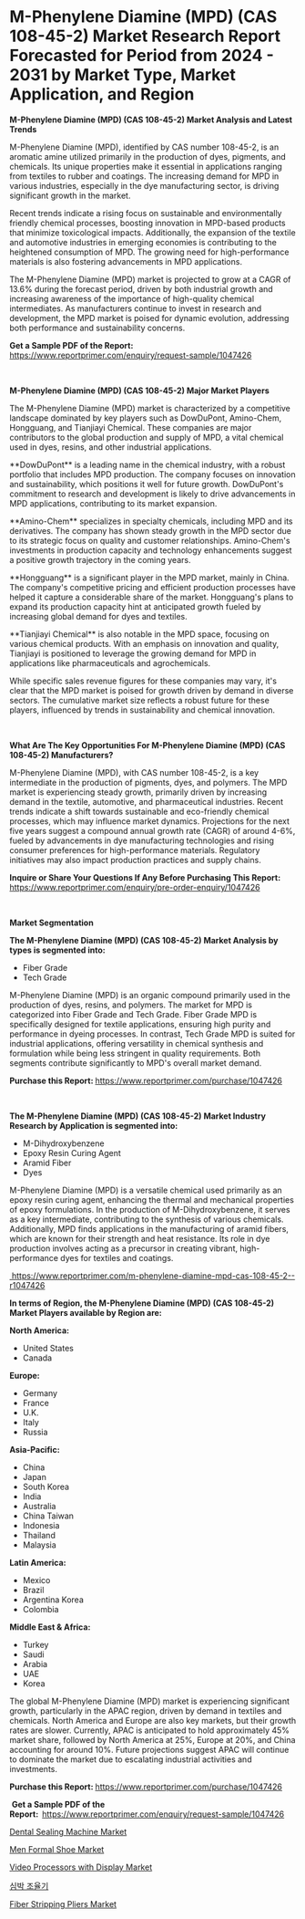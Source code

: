 <p><h1>M-Phenylene Diamine (MPD) (CAS 108-45-2) Market Research Report Forecasted for Period from 2024 -  2031 by Market Type, Market Application, and Region</h1></p><p><strong>M-Phenylene Diamine (MPD) (CAS 108-45-2) Market Analysis and Latest Trends</strong></p>
<p><p>M-Phenylene Diamine (MPD), identified by CAS number 108-45-2, is an aromatic amine utilized primarily in the production of dyes, pigments, and chemicals. Its unique properties make it essential in applications ranging from textiles to rubber and coatings. The increasing demand for MPD in various industries, especially in the dye manufacturing sector, is driving significant growth in the market.</p><p>Recent trends indicate a rising focus on sustainable and environmentally friendly chemical processes, boosting innovation in MPD-based products that minimize toxicological impacts. Additionally, the expansion of the textile and automotive industries in emerging economies is contributing to the heightened consumption of MPD. The growing need for high-performance materials is also fostering advancements in MPD applications.</p><p>The M-Phenylene Diamine (MPD) market is projected to grow at a CAGR of 13.6% during the forecast period, driven by both industrial growth and increasing awareness of the importance of high-quality chemical intermediates. As manufacturers continue to invest in research and development, the MPD market is poised for dynamic evolution, addressing both performance and sustainability concerns.</p></p>
<p><strong>Get a Sample PDF of the Report:&nbsp;</strong> <a href="https://www.reportprimer.com/enquiry/request-sample/1047426">https://www.reportprimer.com/enquiry/request-sample/1047426</a></p>
<p>&nbsp;</p>
<p><strong>M-Phenylene Diamine (MPD) (CAS 108-45-2) Major Market Players</strong></p>
<p><p>The M-Phenylene Diamine (MPD) market is characterized by a competitive landscape dominated by key players such as DowDuPont, Amino-Chem, Hongguang, and Tianjiayi Chemical. These companies are major contributors to the global production and supply of MPD, a vital chemical used in dyes, resins, and other industrial applications.</p><p>**DowDuPont** is a leading name in the chemical industry, with a robust portfolio that includes MPD production. The company focuses on innovation and sustainability, which positions it well for future growth. DowDuPont's commitment to research and development is likely to drive advancements in MPD applications, contributing to its market expansion.</p><p>**Amino-Chem** specializes in specialty chemicals, including MPD and its derivatives. The company has shown steady growth in the MPD sector due to its strategic focus on quality and customer relationships. Amino-Chem's investments in production capacity and technology enhancements suggest a positive growth trajectory in the coming years.</p><p>**Hongguang** is a significant player in the MPD market, mainly in China. The company's competitive pricing and efficient production processes have helped it capture a considerable share of the market. Hongguang's plans to expand its production capacity hint at anticipated growth fueled by increasing global demand for dyes and textiles.</p><p>**Tianjiayi Chemical** is also notable in the MPD space, focusing on various chemical products. With an emphasis on innovation and quality, Tianjiayi is positioned to leverage the growing demand for MPD in applications like pharmaceuticals and agrochemicals.</p><p>While specific sales revenue figures for these companies may vary, it's clear that the MPD market is poised for growth driven by demand in diverse sectors. The cumulative market size reflects a robust future for these players, influenced by trends in sustainability and chemical innovation.</p></p>
<p>&nbsp;</p>
<p><strong>What Are The Key Opportunities For M-Phenylene Diamine (MPD) (CAS 108-45-2) Manufacturers?</strong></p>
<p><p>M-Phenylene Diamine (MPD), with CAS number 108-45-2, is a key intermediate in the production of pigments, dyes, and polymers. The MPD market is experiencing steady growth, primarily driven by increasing demand in the textile, automotive, and pharmaceutical industries. Recent trends indicate a shift towards sustainable and eco-friendly chemical processes, which may influence market dynamics. Projections for the next five years suggest a compound annual growth rate (CAGR) of around 4-6%, fueled by advancements in dye manufacturing technologies and rising consumer preferences for high-performance materials. Regulatory initiatives may also impact production practices and supply chains.</p></p>
<p><strong>Inquire or Share Your Questions If Any Before Purchasing This Report:</strong> <a href="https://www.reportprimer.com/enquiry/pre-order-enquiry/1047426">https://www.reportprimer.com/enquiry/pre-order-enquiry/1047426</a></p>
<p>&nbsp;</p>
<p><strong>Market Segmentation</strong></p>
<p><strong>The M-Phenylene Diamine (MPD) (CAS 108-45-2) Market Analysis by types is segmented into:</strong></p>
<p><ul><li>Fiber Grade</li><li>Tech Grade</li></ul></p>
<p><p>M-Phenylene Diamine (MPD) is an organic compound primarily used in the production of dyes, resins, and polymers. The market for MPD is categorized into Fiber Grade and Tech Grade. Fiber Grade MPD is specifically designed for textile applications, ensuring high purity and performance in dyeing processes. In contrast, Tech Grade MPD is suited for industrial applications, offering versatility in chemical synthesis and formulation while being less stringent in quality requirements. Both segments contribute significantly to MPD's overall market demand.</p></p>
<p><strong>Purchase this Report:&nbsp;</strong><a href="https://www.reportprimer.com/purchase/1047426">https://www.reportprimer.com/purchase/1047426</a></p>
<p>&nbsp;</p>
<p><strong>The M-Phenylene Diamine (MPD) (CAS 108-45-2) Market Industry Research by Application is segmented into:</strong></p>
<p><ul><li>M-Dihydroxybenzene</li><li>Epoxy Resin Curing Agent</li><li>Aramid Fiber</li><li>Dyes</li></ul></p>
<p><p>M-Phenylene Diamine (MPD) is a versatile chemical used primarily as an epoxy resin curing agent, enhancing the thermal and mechanical properties of epoxy formulations. In the production of M-Dihydroxybenzene, it serves as a key intermediate, contributing to the synthesis of various chemicals. Additionally, MPD finds applications in the manufacturing of aramid fibers, which are known for their strength and heat resistance. Its role in dye production involves acting as a precursor in creating vibrant, high-performance dyes for textiles and coatings.</p></p>
<p><a href="https://www.reportprimer.com/m-phenylene-diamine-mpd-cas-108-45-2--r1047426">&nbsp;https://www.reportprimer.com/m-phenylene-diamine-mpd-cas-108-45-2--r1047426</a></p>
<p><strong>In terms of Region, the M-Phenylene Diamine (MPD) (CAS 108-45-2) Market Players available by Region are:</strong></p>
<p>
    <p> <strong> North America: </strong>
        <ul>
            <li>United States</li>
            <li>Canada</li>
        </ul>
        </p> 
    <p> <strong> Europe: </strong>
        <ul>
            <li>Germany</li>
            <li>France</li>
            <li>U.K.</li>
            <li>Italy</li>
            <li>Russia</li>
        </ul>
        </p> 
    <p> <strong> Asia-Pacific: </strong>
        <ul>
            <li>China</li>
            <li>Japan</li>
            <li>South Korea</li>
            <li>India</li>
            <li>Australia</li>
            <li>China Taiwan</li>
            <li>Indonesia</li>
            <li>Thailand</li>
            <li>Malaysia</li>
        </ul>
        </p> 
    <p> <strong> Latin America: </strong>
        <ul>
            <li>Mexico</li>
            <li>Brazil</li>
            <li>Argentina Korea</li>
            <li>Colombia</li>
        </ul>
        </p> 
    <p> <strong> Middle East & Africa: </strong>
        <ul>
            <li>Turkey</li>
            <li>Saudi</li>
            <li>Arabia</li>
            <li>UAE</li>
            <li>Korea</li>
        </ul>
    </p>
    </p>
<p><p>The global M-Phenylene Diamine (MPD) market is experiencing significant growth, particularly in the APAC region, driven by demand in textiles and chemicals. North America and Europe are also key markets, but their growth rates are slower. Currently, APAC is anticipated to hold approximately 45% market share, followed by North America at 25%, Europe at 20%, and China accounting for around 10%. Future projections suggest APAC will continue to dominate the market due to escalating industrial activities and investments.</p></p>
<p><strong>Purchase this Report: </strong><a href="https://www.reportprimer.com/purchase/1047426">https://www.reportprimer.com/purchase/1047426</a></p>
<p>&nbsp;<strong>Get a Sample PDF of the Report:&nbsp;&nbsp;</strong><a href="https://www.reportprimer.com/enquiry/request-sample/1047426">https://www.reportprimer.com/enquiry/request-sample/1047426</a></p>
<p><strong></strong></p>
<p><p><a href="https://www.linkedin.com/pulse/dental-sealing-machine-market-outlook-complete-industry-wkzwe">Dental Sealing Machine Market</a></p><p><a href="https://issuu.com/reportprime-2/docs/men-formal-shoe-market-size-2030.pp_503ba64d0a7b75">Men Formal Shoe Market</a></p><p><a href="https://medium.com/@zsiezkaf82/how-regional-markets-are-adapting-to-video-processors-with-display-market-innovations-6256e02481ef?postPublishedType=repub">Video Processors with Display Market</a></p><p><a href="https://github.com/laholand/Market-Research-Report-List-6/blob/main/494083414334.md">심박 조율기</a></p><p><a href="https://issuu.com/reportprime-2/docs/fiber-stripping-pliers-market-size-_773a3c6a099a81">Fiber Stripping Pliers Market</a></p></p>